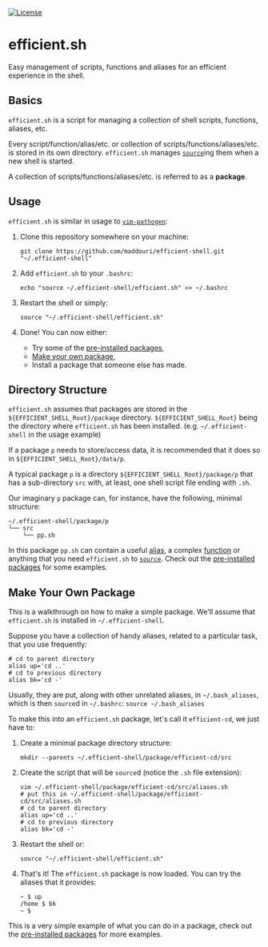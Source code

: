 [![License](https://img.shields.io/github/license/maddouri/efficient-shell.svg)](LICENSE)

# efficient.sh

Easy management of scripts, functions and aliases for an efficient experience in the shell.

## Basics

`efficient.sh` is a script for managing a collection of shell scripts, functions, aliases, etc.

Every script/function/alias/etc. or collection of scripts/functions/aliases/etc. is stored in its own directory. `efficient.sh` manages [`source`](http://www.tldp.org/HOWTO/Bash-Prompt-HOWTO/x237.html)ing them when a new shell is started.

A collection of scripts/functions/aliases/etc. is referred to as a **package**.

## Usage

`efficient.sh` is similar in usage to [`vim-pathogen`](https://github.com/tpope/vim-pathogen):

1. Clone this repository somewhere on your machine:

    ```shell
    git clone https://github.com/maddouri/efficient-shell.git "~/.efficient-shell"
    ```

2. Add `efficient.sh` to your `.bashrc`:

    ```shell
    echo "source ~/.efficient-shell/efficient.sh" >> ~/.bashrc
    ```

3. Restart the shell or simply:

    ```shell
    source "~/.efficient-shell/efficient.sh"
    ```

4. Done! You can now either:
    * Try some of the [pre-installed packages](package),
    * [Make your own package](#make-your-own-package),
    * Install a package that someone else has made.

## Directory Structure

`efficient.sh` assumes that packages are stored in the `${EFFICIENT_SHELL_Root}/package` directory.
`${EFFICIENT_SHELL_Root}` being the directory where `efficient.sh` has been installed.
(e.g. `~/.efficient-shell` in the usage example)

If a package `p` needs to store/access data, it is recommended that it does so in `${EFFICIENT_SHELL_Root}/data/p`.

A typical package `p` is a directory `${EFFICIENT_SHELL_Root}/package/p` that has a sub-directory `src` with, at least, one shell script file ending with `.sh`.

Our imaginary `p` package can, for instance, have the following, minimal structure:

```
~/.efficient-shell/package/p
└── src
    └── pp.sh
```

In this package `pp.sh` can contain a useful [alias](http://tldp.org/LDP/abs/html/aliases.html), a complex [function](http://tldp.org/LDP/abs/html/functions.html) or anything that you need `efficient.sh` to [`source`](http://www.tldp.org/HOWTO/Bash-Prompt-HOWTO/x237.html).  Check out the [pre-installed packages](package) for some examples.

<a name="make-your-own-package"></a>
## Make Your Own Package

This is a walkthrough on how to make a simple package. We'll assume that `efficient.sh` is installed in `~/.efficient-shell`.

Suppose you have a collection of handy aliases, related to a particular task, that you use frequently:
```shell
# cd to parent directory
alias up='cd ..'
# cd to previous directory
alias bk='cd -'
```

Usually, they are put, along with other unrelated aliases, in `~/.bash_aliases`, which is then `source`d in `~/.bashrc`: `source ~/.bash_aliases`

To make this into an `efficient.sh` package, let's call it `efficient-cd`, we just have to:

1. Create a minimal package directory structure:

    ```shell
    mkdir --parents ~/.efficient-shell/package/efficient-cd/src
    ```

2. Create the script that will be `source`d (notice the `.sh` file extension):

    ```shell
    vim ~/.efficient-shell/package/efficient-cd/src/aliases.sh
    # put this in ~/.efficient-shell/package/efficient-cd/src/aliases.sh
    # cd to parent directory
    alias up='cd ..'
    # cd to previous directory
    alias bk='cd -'
    ```

3. Restart the shell or:

    ```shell
    source "~/.efficient-shell/efficient.sh"
    ```

4. That's it! The `efficient.sh` package is now loaded. You can try the aliases that it provides:

    ```shell
    ~ $ up
    /home $ bk
    ~ $
    ```

This is a very simple example of what you can do in a package, check out the [pre-installed packages](package) for more examples.
